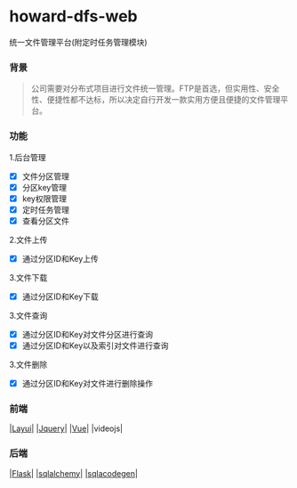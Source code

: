 # howard-dfs-web
统一文件管理平台(附定时任务管理模块)
### 背景
> 公司需要对分布式项目进行文件统一管理。FTP是首选，但实用性、安全性、便捷性都不达标，所以决定自行开发一款实用方便且便捷的文件管理平台。

### 功能
1.后台管理
- [x] 文件分区管理
- [x] 分区key管理
- [x] key权限管理
- [x] 定时任务管理
- [x] 查看分区文件

2.文件上传
- [x] 通过分区ID和Key上传

3.文件下载
- [x] 通过分区ID和Key下载

3.文件查询
- [x] 通过分区ID和Key对文件分区进行查询
- [x] 通过分区ID和Key以及索引对文件进行查询

3.文件删除
- [x] 通过分区ID和Key对文件进行删除操作

### 前端
|[Layui](https://github.com/sentsin/layui)|
|[Jquery](https://github.com/jquery/jquery)|
|[Vue](https://github.com/vuejs/vue)|
|videojs|

### 后端
|[Flask](https://github.com/pallets/flask)|
|[sqlalchemy](https://github.com/zzzeek/sqlalchemy)|
|[sqlacodegen](https://github.com/agronholm/sqlacodegen)|

